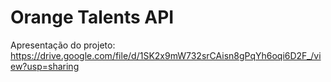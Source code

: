 # Orange Talents API
Apresentação do projeto: https://drive.google.com/file/d/1SK2x9mW732srCAisn8gPqYh6oqi6D2F_/view?usp=sharing
